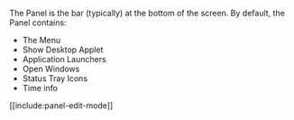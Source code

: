 The Panel is the bar (typically) at the bottom of the screen.
By default, the Panel contains:

* The Menu
* Show Desktop Applet
* Application Launchers
* Open Windows
* Status Tray Icons
* Time info

[[include:panel-edit-mode]]
